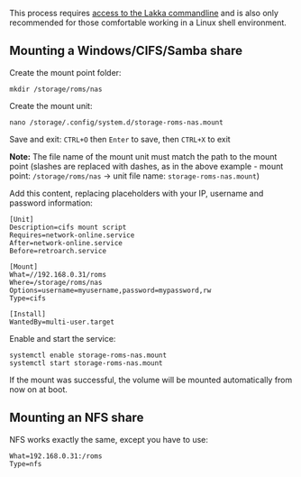 This process requires [access to the Lakka commandline](http://www.lakka.tv/doc/Accessing-Lakka-command-line-interface/) and is also only recommended for those comfortable working in a Linux shell environment.

## Mounting a Windows/CIFS/Samba share

Create the mount point folder:

    mkdir /storage/roms/nas

Create the mount unit:

    nano /storage/.config/system.d/storage-roms-nas.mount

Save and exit: `CTRL+O` then `Enter` to save, then `CTRL+X` to exit

**Note:** The file name of the mount unit must match the path to the mount point (slashes are replaced with dashes, as in the above example - mount point: `/storage/roms/nas` -> unit file name: `storage-roms-nas.mount`)

Add this content, replacing placeholders with your IP, username and password information:

    [Unit]
    Description=cifs mount script
    Requires=network-online.service
    After=network-online.service
    Before=retroarch.service

    [Mount]
    What=//192.168.0.31/roms
    Where=/storage/roms/nas
    Options=username=myusername,password=mypassword,rw
    Type=cifs
    
    [Install]
    WantedBy=multi-user.target

Enable and start the service:

    systemctl enable storage-roms-nas.mount
    systemctl start storage-roms-nas.mount

If the mount was successful, the volume will be mounted automatically from now on at boot.

## Mounting an NFS share

NFS works exactly the same, except you have to use:

    What=192.168.0.31:/roms
    Type=nfs